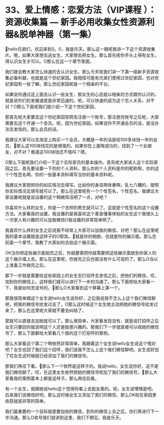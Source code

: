 # 33、爱上情感：恋爱方法（VIP课程 ）：资源收集篇 — 新手必用收集女性资源利器&脱单神器（第一集）

🎼hello兄弟们，欢迎来到5。0，我是乐天。那么这一期呢我讲一下这个资源收集片。嗯，如果大家想去追女生，大家想去把女生。那么首先呢你手头上得有女生，得认识女生才可以。O那么在这一个章节里面。

我们就会教大家怎么快速的去认识女生。那么今天呢我们讲一下第一级新手资源收集必备利器，也就是这个世纪家园。我相信可能有兄弟们使用过世纪家园，也对世纪家园有一些了解。那么世纪家园呢是一个相亲的平台。

如果说你通过这上面去认识一些女生，那女生的心态是以相亲的方式跟你认识的，就是说你们的发展速度是非常迅速的。呃，可以快速的成为这个恋人关系，对不对？O那么下面呢我们就介绍一下这个世纪家园。

那首先呢大家要去这个世纪家园官网去注册一个账号，那注册完账号之后呢，大家需要去这个开通一个会员。呃，因为世纪家园。如果说你不开通会员的话，是没办法去发信的。那么会员的话。

我建议大家可以去淘宝上购买一个会员，大概是一年的话是呃100多块钱一年的会员。🎼那么这100块钱花的是很值的。如果你在上面唉成功的，找到了一个女朋友，对不对？难道这100块钱还不值吗？嗯。

O那么下面呢我们介绍一下这个实际家员的基本操作。首先呢大家进入这个实际家园之后，首先要设置一下你的个人资料，那么你的个人资料是你的昵称啊，你的这个个性签名啊，你的一些基本资料填写当你的基本资料呢。

我建议大家按照你的如实情况去填写。比如你的身高啊体重啊，乱七八糟的，按照你实际情况去填写就可以了。那么在这里呢有一个个性签名，个性签名，我建议大家设置呢就是说设置的这个稍微简洁明了一点，对吧？

你喜欢什么样的女生，你是一个怎样的男生就可以了。这就是个性签名的这个设置方法。大家看我的设置，我设置的是我喜欢这个善良懂事体贴的女生这个我很久上一次家人有兴趣的可以加我微信O我设置的非常简单明了。

我喜欢什么样的女生之后说我不经常上大家可以加我的微信，对吧？那么在这里呢我的基本设置就是这样子的O那其。🎼就是你的相册，也就是你的展示面。那么在前面一个章节，我教了大家如何去拍这个展示面。

OK当你把这些展示面拍完之后，你就要需把你就需要把这些展示面放到你家人的这个展示墙上去。那么在这里呢，你放完之后也就没有什么可说的了。那么O当以上准备工作做完之后。

那下一步就是需要给这些家园上的女生去打招呼去发信之后，把他们的微信，哎，加到你的微信上，这样我们就可以进行下一步的沟通了。那么下面呢给大家看一下，我是如何去说号的。🎼那么O大家看到这个屏幕上第一个。

那我很简单跟这个女生说hello女生说你好，之后我说我不怎么上这个我们微信聊吧，把我的微信号给发过去了。O那么这时候这个女生她主动把她的微信号给发过来了。那么在这里呢大家就不要去纠结了。

那就可以直接去加她就可以了。那么很简单，大家看发现没有，就是说打招呼之后女生只要回你就说明这个人还是挺感兴趣的。那我们下一步就直接可以收她的微信号了，那么下面都给大家看几个我的这个打招呼的案例。

那么大家看这个第二个啊依然非常简单，我跟着这个女生说hello女生说这个嘿对吧？女生也回了我们这个招呼，我们说我不怎么上这个我们微信聊吧。女生说好加了哎女生这时候就已经添加了我们的微信号。

那我们再往下看。🎼那么下一个依然是这样子的。我说hello，女生说你好，这不是我们微信聊了。哎，在这里女生依然把她的微信号呃加了我们的微信号。🎼那么大家看我的案例基本上都是这样子。那么再往后看。

有一个女生，我跟她说hello这个觉得你看上去挺友善的。呃，女生说嘿嘿是吧。后来我们说微信好吧，那么这时候女生又添加了我们的微信，那么OK呃在家园里收获就是非常的简单。

我们最重要的一个目标就是要加他的微信，到你的微信上去之后，你们再进行下一步沟通。那么O收号我们就讲到这里，我们下期见，我是乐天。

